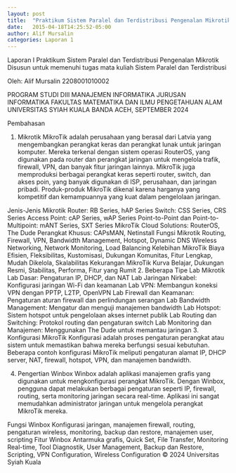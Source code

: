 ```yaml
---
layout: post
title:  "Praktikum Sistem Paralel dan Terdistribusi Pengenalan Mikrotik"
date:   2015-04-18T14:25:52-05:00
author: Alif Mursalin
categories: Laporan 1
---
```


Laporan I Praktikum Sistem Paralel dan Terdistribusi
Pengenalan Mikrotik
Disusun untuk memenuhi tugas mata kuliah Sistem Paralel dan Terdistribusi

Oleh:
Alif Mursalin
2208001010002

PROGRAM STUDI DIII MANAJEMEN INFORMATIKA
JURUSAN INFORMATIKA
FAKULTAS MATEMATIKA DAN ILMU PENGETAHUAN ALAM
UNIVERSITAS SYIAH KUALA
BANDA ACEH, SEPTEMBER 2024

Pembahasan
1. Mikrotik
MikroTik adalah perusahaan yang berasal dari Latvia yang mengembangkan perangkat keras dan perangkat lunak untuk jaringan komputer. Mereka terkenal dengan sistem operasi RouterOS, yang digunakan pada router dan perangkat jaringan untuk mengelola trafik, firewall, VPN, dan banyak fitur jaringan lainnya. MikroTik juga memproduksi berbagai perangkat keras seperti router, switch, dan akses poin, yang banyak digunakan di ISP, perusahaan, dan jaringan pribadi. Produk-produk MikroTik dikenal karena harganya yang kompetitif dan kemampuannya yang kuat dalam pengelolaan jaringan.

Jenis-Jenis Mikrotik
Router: RB Series, hAP Series
Switch: CSS Series, CRS Series
Access Point: cAP Series, wAP Series
Point-to-Point dan Point-to-Multipoint: mANT Series, SXT Series
MikroTik Cloud Solutions: RouterOS, The Dude
Perangkat Khusus: CAPsMAN, Netinstall
Fungsi Mikrotik
Routing, Firewall, VPN, Bandwidth Management, Hotspot, Dynamic DNS
Wireless Networking, Network Monitoring, Load Balancing
Kelebihan MikroTik
Biaya Efisien, Fleksibilitas, Kustomisasi, Dukungan Komunitas, Fitur Lengkap, Mudah Dikelola, Skalabilitas
Kekurangan MikroTik
Kurva Belajar, Dukungan Resmi, Stabilitas, Performa, Fitur yang Rumit
2. Beberapa Tipe Lab Mikrotik
Lab Dasar: Pengaturan IP, DHCP, dan NAT
Lab Jaringan Nirkabel: Konfigurasi jaringan Wi-Fi dan keamanan
Lab VPN: Membangun koneksi VPN dengan PPTP, L2TP, OpenVPN
Lab Firewall dan Keamanan: Pengaturan aturan firewall dan perlindungan serangan
Lab Bandwidth Management: Mengatur dan menguji manajemen bandwidth
Lab Hotspot: Sistem hotspot untuk pengelolaan akses internet publik
Lab Routing dan Switching: Protokol routing dan pengaturan switch
Lab Monitoring dan Manajemen: Menggunakan The Dude untuk memantau jaringan
3. Konfigurasi MikroTik
Konfigurasi adalah proses pengaturan perangkat atau sistem untuk memastikan bahwa mereka berfungsi sesuai kebutuhan. Beberapa contoh konfigurasi MikroTik meliputi pengaturan alamat IP, DHCP server, NAT, firewall, hotspot, VPN, dan manajemen bandwidth.

4. Pengertian Winbox
Winbox adalah aplikasi manajemen grafis yang digunakan untuk mengkonfigurasi perangkat MikroTik. Dengan Winbox, pengguna dapat melakukan berbagai pengaturan seperti IP, firewall, routing, serta monitoring jaringan secara real-time. Aplikasi ini sangat memudahkan administrator jaringan untuk mengelola perangkat MikroTik mereka.

Fungsi Winbox
Konfigurasi jaringan, manajemen firewall, routing, pengaturan wireless, monitoring, backup dan restore, manajemen user, scripting
Fitur Winbox
Antarmuka grafis, Quick Set, File Transfer, Monitoring Real-time, Tool Diagnostik, User Management, Backup dan Restore, Scripting, VPN Configuration, Wireless Configuration
© 2024 Universitas Syiah Kuala

